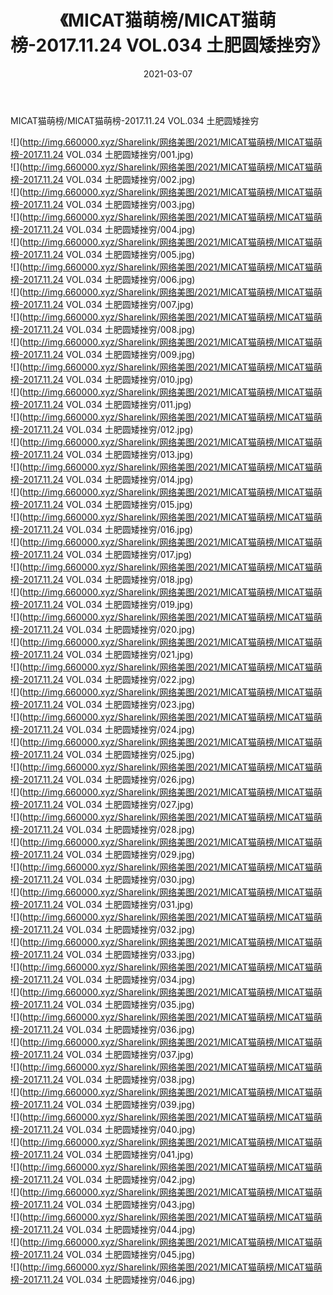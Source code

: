 ﻿---
layout: post
title:  《MICAT猫萌榜/MICAT猫萌榜-2017.11.24 VOL.034 土肥圆矮挫穷》
date:   2021-03-07
img: http://img.660000.xyz/Sharelink/网络美图/2021/MICAT猫萌榜/MICAT猫萌榜-2017.11.24 VOL.034 土肥圆矮挫穷/000.jpg
categories: [美女, 清纯, 唯美]
---

MICAT猫萌榜/MICAT猫萌榜-2017.11.24 VOL.034 土肥圆矮挫穷

 ![](http://img.660000.xyz/Sharelink/网络美图/2021/MICAT猫萌榜/MICAT猫萌榜-2017.11.24 VOL.034 土肥圆矮挫穷/001.jpg) <br>![](http://img.660000.xyz/Sharelink/网络美图/2021/MICAT猫萌榜/MICAT猫萌榜-2017.11.24 VOL.034 土肥圆矮挫穷/002.jpg) <br>![](http://img.660000.xyz/Sharelink/网络美图/2021/MICAT猫萌榜/MICAT猫萌榜-2017.11.24 VOL.034 土肥圆矮挫穷/003.jpg) <br>![](http://img.660000.xyz/Sharelink/网络美图/2021/MICAT猫萌榜/MICAT猫萌榜-2017.11.24 VOL.034 土肥圆矮挫穷/004.jpg) <br>![](http://img.660000.xyz/Sharelink/网络美图/2021/MICAT猫萌榜/MICAT猫萌榜-2017.11.24 VOL.034 土肥圆矮挫穷/005.jpg) <br>![](http://img.660000.xyz/Sharelink/网络美图/2021/MICAT猫萌榜/MICAT猫萌榜-2017.11.24 VOL.034 土肥圆矮挫穷/006.jpg) <br>![](http://img.660000.xyz/Sharelink/网络美图/2021/MICAT猫萌榜/MICAT猫萌榜-2017.11.24 VOL.034 土肥圆矮挫穷/007.jpg) <br>![](http://img.660000.xyz/Sharelink/网络美图/2021/MICAT猫萌榜/MICAT猫萌榜-2017.11.24 VOL.034 土肥圆矮挫穷/008.jpg) <br>![](http://img.660000.xyz/Sharelink/网络美图/2021/MICAT猫萌榜/MICAT猫萌榜-2017.11.24 VOL.034 土肥圆矮挫穷/009.jpg) <br>![](http://img.660000.xyz/Sharelink/网络美图/2021/MICAT猫萌榜/MICAT猫萌榜-2017.11.24 VOL.034 土肥圆矮挫穷/010.jpg) <br>![](http://img.660000.xyz/Sharelink/网络美图/2021/MICAT猫萌榜/MICAT猫萌榜-2017.11.24 VOL.034 土肥圆矮挫穷/011.jpg) <br>![](http://img.660000.xyz/Sharelink/网络美图/2021/MICAT猫萌榜/MICAT猫萌榜-2017.11.24 VOL.034 土肥圆矮挫穷/012.jpg) <br>![](http://img.660000.xyz/Sharelink/网络美图/2021/MICAT猫萌榜/MICAT猫萌榜-2017.11.24 VOL.034 土肥圆矮挫穷/013.jpg) <br>![](http://img.660000.xyz/Sharelink/网络美图/2021/MICAT猫萌榜/MICAT猫萌榜-2017.11.24 VOL.034 土肥圆矮挫穷/014.jpg) <br>![](http://img.660000.xyz/Sharelink/网络美图/2021/MICAT猫萌榜/MICAT猫萌榜-2017.11.24 VOL.034 土肥圆矮挫穷/015.jpg) <br>![](http://img.660000.xyz/Sharelink/网络美图/2021/MICAT猫萌榜/MICAT猫萌榜-2017.11.24 VOL.034 土肥圆矮挫穷/016.jpg) <br>![](http://img.660000.xyz/Sharelink/网络美图/2021/MICAT猫萌榜/MICAT猫萌榜-2017.11.24 VOL.034 土肥圆矮挫穷/017.jpg) <br>![](http://img.660000.xyz/Sharelink/网络美图/2021/MICAT猫萌榜/MICAT猫萌榜-2017.11.24 VOL.034 土肥圆矮挫穷/018.jpg) <br>![](http://img.660000.xyz/Sharelink/网络美图/2021/MICAT猫萌榜/MICAT猫萌榜-2017.11.24 VOL.034 土肥圆矮挫穷/019.jpg) <br>![](http://img.660000.xyz/Sharelink/网络美图/2021/MICAT猫萌榜/MICAT猫萌榜-2017.11.24 VOL.034 土肥圆矮挫穷/020.jpg) <br>![](http://img.660000.xyz/Sharelink/网络美图/2021/MICAT猫萌榜/MICAT猫萌榜-2017.11.24 VOL.034 土肥圆矮挫穷/021.jpg) <br>![](http://img.660000.xyz/Sharelink/网络美图/2021/MICAT猫萌榜/MICAT猫萌榜-2017.11.24 VOL.034 土肥圆矮挫穷/022.jpg) <br>![](http://img.660000.xyz/Sharelink/网络美图/2021/MICAT猫萌榜/MICAT猫萌榜-2017.11.24 VOL.034 土肥圆矮挫穷/023.jpg) <br>![](http://img.660000.xyz/Sharelink/网络美图/2021/MICAT猫萌榜/MICAT猫萌榜-2017.11.24 VOL.034 土肥圆矮挫穷/024.jpg) <br>![](http://img.660000.xyz/Sharelink/网络美图/2021/MICAT猫萌榜/MICAT猫萌榜-2017.11.24 VOL.034 土肥圆矮挫穷/025.jpg) <br>![](http://img.660000.xyz/Sharelink/网络美图/2021/MICAT猫萌榜/MICAT猫萌榜-2017.11.24 VOL.034 土肥圆矮挫穷/026.jpg) <br>![](http://img.660000.xyz/Sharelink/网络美图/2021/MICAT猫萌榜/MICAT猫萌榜-2017.11.24 VOL.034 土肥圆矮挫穷/027.jpg) <br>![](http://img.660000.xyz/Sharelink/网络美图/2021/MICAT猫萌榜/MICAT猫萌榜-2017.11.24 VOL.034 土肥圆矮挫穷/028.jpg) <br>![](http://img.660000.xyz/Sharelink/网络美图/2021/MICAT猫萌榜/MICAT猫萌榜-2017.11.24 VOL.034 土肥圆矮挫穷/029.jpg) <br>![](http://img.660000.xyz/Sharelink/网络美图/2021/MICAT猫萌榜/MICAT猫萌榜-2017.11.24 VOL.034 土肥圆矮挫穷/030.jpg) <br>![](http://img.660000.xyz/Sharelink/网络美图/2021/MICAT猫萌榜/MICAT猫萌榜-2017.11.24 VOL.034 土肥圆矮挫穷/031.jpg) <br>![](http://img.660000.xyz/Sharelink/网络美图/2021/MICAT猫萌榜/MICAT猫萌榜-2017.11.24 VOL.034 土肥圆矮挫穷/032.jpg) <br>![](http://img.660000.xyz/Sharelink/网络美图/2021/MICAT猫萌榜/MICAT猫萌榜-2017.11.24 VOL.034 土肥圆矮挫穷/033.jpg) <br>![](http://img.660000.xyz/Sharelink/网络美图/2021/MICAT猫萌榜/MICAT猫萌榜-2017.11.24 VOL.034 土肥圆矮挫穷/034.jpg) <br>![](http://img.660000.xyz/Sharelink/网络美图/2021/MICAT猫萌榜/MICAT猫萌榜-2017.11.24 VOL.034 土肥圆矮挫穷/035.jpg) <br>![](http://img.660000.xyz/Sharelink/网络美图/2021/MICAT猫萌榜/MICAT猫萌榜-2017.11.24 VOL.034 土肥圆矮挫穷/036.jpg) <br>![](http://img.660000.xyz/Sharelink/网络美图/2021/MICAT猫萌榜/MICAT猫萌榜-2017.11.24 VOL.034 土肥圆矮挫穷/037.jpg) <br>![](http://img.660000.xyz/Sharelink/网络美图/2021/MICAT猫萌榜/MICAT猫萌榜-2017.11.24 VOL.034 土肥圆矮挫穷/038.jpg) <br>![](http://img.660000.xyz/Sharelink/网络美图/2021/MICAT猫萌榜/MICAT猫萌榜-2017.11.24 VOL.034 土肥圆矮挫穷/039.jpg) <br>![](http://img.660000.xyz/Sharelink/网络美图/2021/MICAT猫萌榜/MICAT猫萌榜-2017.11.24 VOL.034 土肥圆矮挫穷/040.jpg) <br>![](http://img.660000.xyz/Sharelink/网络美图/2021/MICAT猫萌榜/MICAT猫萌榜-2017.11.24 VOL.034 土肥圆矮挫穷/041.jpg) <br>![](http://img.660000.xyz/Sharelink/网络美图/2021/MICAT猫萌榜/MICAT猫萌榜-2017.11.24 VOL.034 土肥圆矮挫穷/042.jpg) <br>![](http://img.660000.xyz/Sharelink/网络美图/2021/MICAT猫萌榜/MICAT猫萌榜-2017.11.24 VOL.034 土肥圆矮挫穷/043.jpg) <br>![](http://img.660000.xyz/Sharelink/网络美图/2021/MICAT猫萌榜/MICAT猫萌榜-2017.11.24 VOL.034 土肥圆矮挫穷/044.jpg) <br>![](http://img.660000.xyz/Sharelink/网络美图/2021/MICAT猫萌榜/MICAT猫萌榜-2017.11.24 VOL.034 土肥圆矮挫穷/045.jpg) <br>![](http://img.660000.xyz/Sharelink/网络美图/2021/MICAT猫萌榜/MICAT猫萌榜-2017.11.24 VOL.034 土肥圆矮挫穷/046.jpg) <br>